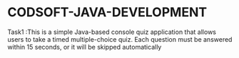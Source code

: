 # CODSOFT-JAVA-DEVELOPMENT
Task1 :This is a simple Java-based console quiz application that allows users to take a timed multiple-choice quiz. Each question must be answered within 15 seconds, or it will be skipped automatically 
